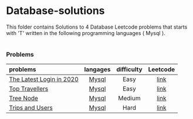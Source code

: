 # Database-solutions
This folder contains Solutions to 4 Database Leetcode problems that starts with 'T' written in the following programming languages ( Mysql ).<br><br>
### Problems ###
|problems|langages|difficulty|Leetcode|
|:-------|:------:|:--------:|:------:|
|[The Latest Login in 2020](./The%20Latest%20Login%20in%202020)|[Mysql](./The%20Latest%20Login%20in%202020/The%20Latest%20Login%20in%202020.sql)|Easy|[link](https://leetcode.com/problems/the-latest-login-in-2020)|
|[Top Travellers](./Top%20Travellers)|[Mysql](./Top%20Travellers/Top%20Travellers.sql)|Easy|[link](https://leetcode.com/problems/top-travellers)|
|[Tree Node](./Tree%20Node)|[Mysql](./Tree%20Node/Tree%20Node.sql)|Medium|[link](https://leetcode.com/problems/tree-node)|
|[Trips and Users](./Trips%20and%20Users)|[Mysql](./Trips%20and%20Users/Trips%20and%20Users.sql)|Hard|[link](https://leetcode.com/problems/trips-and-users)|